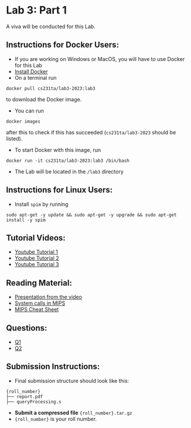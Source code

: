 # Lab 3: Part 1

A viva will be conducted for this Lab.

## Instructions for Docker Users:
* If you are working on Windows or MacOS, you will have to use Docker for this Lab
* [Install Docker](https://www.docker.com/products/docker-desktop/)
* On a terminal run
```
docker pull cs231ta/lab3-2023:lab3
```
to download the Docker image.

* You can run
```
docker images
```
after this to check if this has succeeded (```cs231ta/lab3-2023``` should be listed).
* To start Docker with this image, run
```
docker run -it cs231ta/lab3-2023:lab3 /bin/bash
```
* The Lab will be located in the ```/lab3``` directory
<!-- ## Instructions for Mac Users:
* Install Rosetta:
```
/usr/sbin/softwareupdate --install-rosetta --agree-to-license
```
* Open Docker desktop and start the CS251 container
``` 
sudo docker start cs251
sudo docker exec -it cs251 /bin/bash
```
* Navigate to the `host` Directory, which is a shared folder for your local machine and the docker container.
* Download the `spim` binary and `exceptions.s` file in the repo, to the `Lab3` directory.
* Navigate to the `Lab3` directory inside the docker container.
* For Q1, just run the binaries(`./program1`, `./program2`) -->
<!-- ## For Q2, to use spim inside docker: 
* Run the following:
```
    chmod +x spim
    ./spim -exception_file exceptions.s -f <filename>.s
``` -->
## Instructions for Linux Users:
* Install ```spim``` by running
```
sudo apt-get -y update && sudo apt-get -y upgrade && sudo apt-get install -y spim
```
## Tutorial Videos:
* [Youtube Tutorial 1](https://www.youtube.com/watch?v=tzkwW2SXWmQ)
* [Youtube Tutorial 2](https://www.youtube.com/watch?v=9sumRfIgaHs)
* [Youtube Tutorial 3](https://www.youtube.com/watch?v=9if9kS92Ha8)

## Reading Material:
* [Presentation from the video](https://docs.google.com/presentation/d/16KDDNamMbnK1UpsAikwRhXRHEFm2Guj8dgiY6tPH8Kk/edit?usp=sharing)
* [System calls in MIPS](https://courses.missouristate.edu/kenvollmar/mars/help/syscallhelp.html)
* [MIPS Cheat Sheet](https://inst.eecs.berkeley.edu/~cs61c/resources/MIPS_Green_Sheet.pdf)

## Questions:
* [Q1](Q1/README.md)
* [Q2](Q2/README.md)

## Submission Instructions:
* Final submission structure should look like this:
```
{roll_number}
├── report.pdf
├── queryProcessing.s

```
* **Submit a compressed file** `{roll_number}.tar.gz`
* `{roll_number}` is your roll number.
